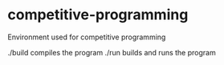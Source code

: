 # competitive-programming

Environment used for competitive programming

./build compiles the program
./run builds and runs the program
